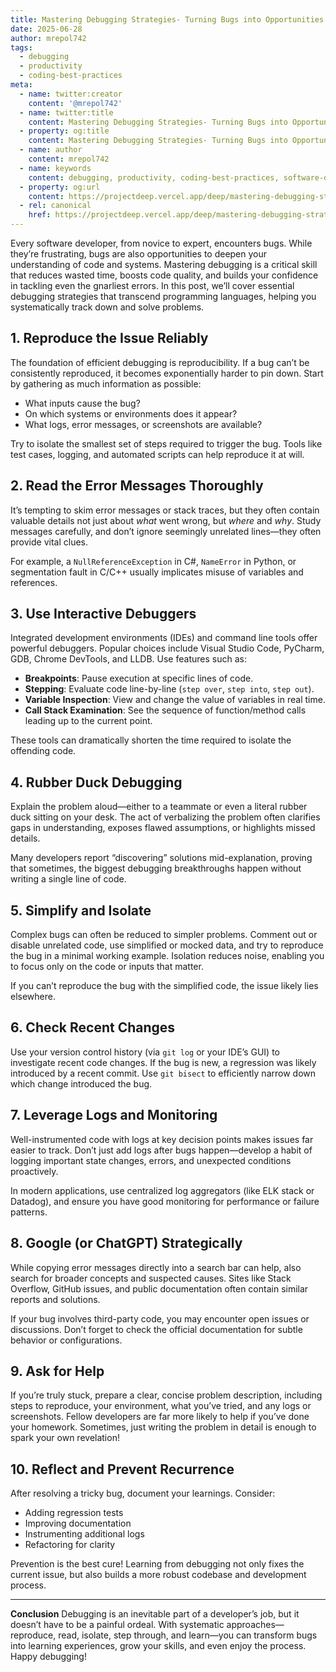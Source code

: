```yaml
---
title: Mastering Debugging Strategies- Turning Bugs into Opportunities
date: 2025-06-28
author: mrepol742
tags:
  - debugging
  - productivity
  - coding-best-practices
meta:
  - name: twitter:creator
    content: '@mrepol742'
  - name: twitter:title
    content: Mastering Debugging Strategies- Turning Bugs into Opportunities
  - property: og:title
    content: Mastering Debugging Strategies- Turning Bugs into Opportunities
  - name: author
    content: mrepol742
  - name: keywords
    content: debugging, productivity, coding-best-practices, software-development, error-handling
  - property: og:url
    content: https://projectdeep.vercel.app/deep/mastering-debugging-strategies-turning-bugs-into-opportunities/
  - rel: canonical
    href: https://projectdeep.vercel.app/deep/mastering-debugging-strategies-turning-bugs-into-opportunities/
---
```


Every software developer, from novice to expert, encounters bugs. While they’re frustrating, bugs are also opportunities to deepen your understanding of code and systems. Mastering debugging is a critical skill that reduces wasted time, boosts code quality, and builds your confidence in tackling even the gnarliest errors. In this post, we’ll cover essential debugging strategies that transcend programming languages, helping you systematically track down and solve problems.

## 1. Reproduce the Issue Reliably
The foundation of efficient debugging is reproducibility. If a bug can’t be consistently reproduced, it becomes exponentially harder to pin down. Start by gathering as much information as possible:

- What inputs cause the bug?
- On which systems or environments does it appear?
- What logs, error messages, or screenshots are available?

Try to isolate the smallest set of steps required to trigger the bug. Tools like test cases, logging, and automated scripts can help reproduce it at will.

## 2. Read the Error Messages Thoroughly
It’s tempting to skim error messages or stack traces, but they often contain valuable details not just about *what* went wrong, but *where* and *why*. Study messages carefully, and don’t ignore seemingly unrelated lines—they often provide vital clues.

For example, a `NullReferenceException` in C#, `NameError` in Python, or segmentation fault in C/C++ usually implicates misuse of variables and references.

## 3. Use Interactive Debuggers
Integrated development environments (IDEs) and command line tools offer powerful debuggers. Popular choices include Visual Studio Code, PyCharm, GDB, Chrome DevTools, and LLDB. Use features such as:

- **Breakpoints**: Pause execution at specific lines of code.
- **Stepping**: Evaluate code line-by-line (`step over`, `step into`, `step out`).
- **Variable Inspection**: View and change the value of variables in real time.
- **Call Stack Examination**: See the sequence of function/method calls leading up to the current point.

These tools can dramatically shorten the time required to isolate the offending code.

## 4. Rubber Duck Debugging
Explain the problem aloud—either to a teammate or even a literal rubber duck sitting on your desk. The act of verbalizing the problem often clarifies gaps in understanding, exposes flawed assumptions, or highlights missed details.

Many developers report “discovering” solutions mid-explanation, proving that sometimes, the biggest debugging breakthroughs happen without writing a single line of code.

## 5. Simplify and Isolate
Complex bugs can often be reduced to simpler problems. Comment out or disable unrelated code, use simplified or mocked data, and try to reproduce the bug in a minimal working example. Isolation reduces noise, enabling you to focus only on the code or inputs that matter.

If you can’t reproduce the bug with the simplified code, the issue likely lies elsewhere.

## 6. Check Recent Changes
Use your version control history (via `git log` or your IDE’s GUI) to investigate recent code changes. If the bug is new, a regression was likely introduced by a recent commit. Use `git bisect` to efficiently narrow down which change introduced the bug.

## 7. Leverage Logs and Monitoring
Well-instrumented code with logs at key decision points makes issues far easier to track. Don’t just add logs after bugs happen—develop a habit of logging important state changes, errors, and unexpected conditions proactively.

In modern applications, use centralized log aggregators (like ELK stack or Datadog), and ensure you have good monitoring for performance or failure patterns.

## 8. Google (or ChatGPT) Strategically
While copying error messages directly into a search bar can help, also search for broader concepts and suspected causes. Sites like Stack Overflow, GitHub issues, and public documentation often contain similar reports and solutions. 

If your bug involves third-party code, you may encounter open issues or discussions. Don’t forget to check the official documentation for subtle behavior or configurations.

## 9. Ask for Help
If you’re truly stuck, prepare a clear, concise problem description, including steps to reproduce, your environment, what you’ve tried, and any logs or screenshots. Fellow developers are far more likely to help if you’ve done your homework. Sometimes, just writing the problem in detail is enough to spark your own revelation!

## 10. Reflect and Prevent Recurrence
After resolving a tricky bug, document your learnings. Consider:
- Adding regression tests
- Improving documentation
- Instrumenting additional logs
- Refactoring for clarity

Prevention is the best cure! Learning from debugging not only fixes the current issue, but also builds a more robust codebase and development process.

---

**Conclusion**
Debugging is an inevitable part of a developer’s job, but it doesn’t have to be a painful ordeal. With systematic approaches—reproduce, read, isolate, step through, and learn—you can transform bugs into learning experiences, grow your skills, and even enjoy the process. Happy debugging!
